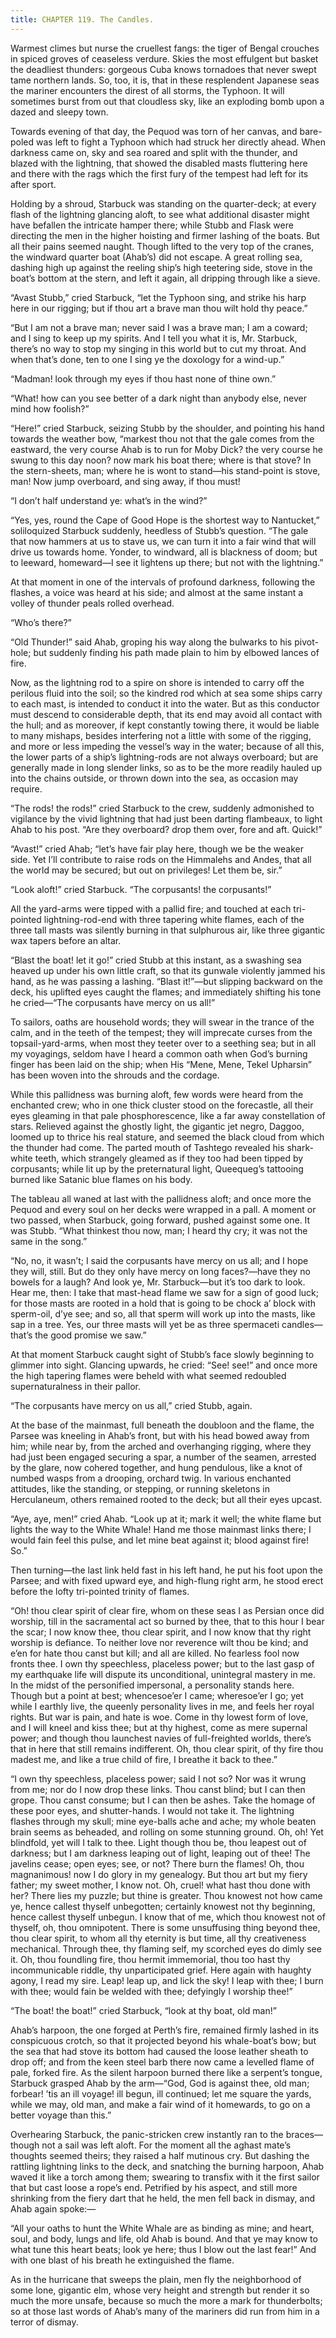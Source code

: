 ```yaml
---
title: CHAPTER 119. The Candles.
---
```


Warmest climes but nurse the cruellest fangs: the tiger of Bengal crouches in spiced groves of ceaseless verdure. Skies the most effulgent but basket the deadliest thunders: gorgeous Cuba knows tornadoes that never swept tame northern lands. So, too, it is, that in these resplendent Japanese seas the mariner encounters the direst of all storms, the Typhoon. It will sometimes burst from out that cloudless sky, like an exploding bomb upon a dazed and sleepy town.

Towards evening of that day, the Pequod was torn of her canvas, and bare-poled was left to fight a Typhoon which had struck her directly ahead. When darkness came on, sky and sea roared and split with the thunder, and blazed with the lightning, that showed the disabled masts fluttering here and there with the rags which the first fury of the tempest had left for its after sport.

Holding by a shroud, Starbuck was standing on the quarter-deck; at every flash of the lightning glancing aloft, to see what additional disaster might have befallen the intricate hamper there; while Stubb and Flask were directing the men in the higher hoisting and firmer lashing of the boats. But all their pains seemed naught. Though lifted to the very top of the cranes, the windward quarter boat (Ahab’s) did not escape. A great rolling sea, dashing high up against the reeling ship’s high teetering side, stove in the boat’s bottom at the stern, and left it again, all dripping through like a sieve.

“Avast Stubb,” cried Starbuck, “let the Typhoon sing, and strike his harp here in our rigging; but if thou art a brave man thou wilt hold thy peace.”

“But I am not a brave man; never said I was a brave man; I am a coward; and I sing to keep up my spirits. And I tell you what it is, Mr. Starbuck, there’s no way to stop my singing in this world but to cut my throat. And when that’s done, ten to one I sing ye the doxology for a wind-up.”

“Madman! look through my eyes if thou hast none of thine own.”

“What! how can you see better of a dark night than anybody else, never mind how foolish?”

“Here!” cried Starbuck, seizing Stubb by the shoulder, and pointing his hand towards the weather bow, “markest thou not that the gale comes from the eastward, the very course Ahab is to run for Moby Dick? the very course he swung to this day noon? now mark his boat there; where is that stove? In the stern-sheets, man; where he is wont to stand—his stand-point is stove, man! Now jump overboard, and sing away, if thou must!

“I don’t half understand ye: what’s in the wind?”

“Yes, yes, round the Cape of Good Hope is the shortest way to Nantucket,” soliloquized Starbuck suddenly, heedless of Stubb’s question. “The gale that now hammers at us to stave us, we can turn it into a fair wind that will drive us towards home. Yonder, to windward, all is blackness of doom; but to leeward, homeward—I see it lightens up there; but not with the lightning.”

At that moment in one of the intervals of profound darkness, following the flashes, a voice was heard at his side; and almost at the same instant a volley of thunder peals rolled overhead.

“Who’s there?”

“Old Thunder!” said Ahab, groping his way along the bulwarks to his pivot-hole; but suddenly finding his path made plain to him by elbowed lances of fire.

Now, as the lightning rod to a spire on shore is intended to carry off the perilous fluid into the soil; so the kindred rod which at sea some ships carry to each mast, is intended to conduct it into the water. But as this conductor must descend to considerable depth, that its end may avoid all contact with the hull; and as moreover, if kept constantly towing there, it would be liable to many mishaps, besides interfering not a little with some of the rigging, and more or less impeding the vessel’s way in the water; because of all this, the lower parts of a ship’s lightning-rods are not always overboard; but are generally made in long slender links, so as to be the more readily hauled up into the chains outside, or thrown down into the sea, as occasion may require.

“The rods! the rods!” cried Starbuck to the crew, suddenly admonished to vigilance by the vivid lightning that had just been darting flambeaux, to light Ahab to his post. “Are they overboard? drop them over, fore and aft. Quick!”

“Avast!” cried Ahab; “let’s have fair play here, though we be the weaker side. Yet I’ll contribute to raise rods on the Himmalehs and Andes, that all the world may be secured; but out on privileges! Let them be, sir.”

“Look aloft!” cried Starbuck. “The corpusants! the corpusants!”

All the yard-arms were tipped with a pallid fire; and touched at each tri-pointed lightning-rod-end with three tapering white flames, each of the three tall masts was silently burning in that sulphurous air, like three gigantic wax tapers before an altar.

“Blast the boat! let it go!” cried Stubb at this instant, as a swashing sea heaved up under his own little craft, so that its gunwale violently jammed his hand, as he was passing a lashing. “Blast it!”—but slipping backward on the deck, his uplifted eyes caught the flames; and immediately shifting his tone he cried—“The corpusants have mercy on us all!”

To sailors, oaths are household words; they will swear in the trance of the calm, and in the teeth of the tempest; they will imprecate curses from the topsail-yard-arms, when most they teeter over to a seething sea; but in all my voyagings, seldom have I heard a common oath when God’s burning finger has been laid on the ship; when His “Mene, Mene, Tekel Upharsin” has been woven into the shrouds and the cordage.

While this pallidness was burning aloft, few words were heard from the enchanted crew; who in one thick cluster stood on the forecastle, all their eyes gleaming in that pale phosphorescence, like a far away constellation of stars. Relieved against the ghostly light, the gigantic jet negro, Daggoo, loomed up to thrice his real stature, and seemed the black cloud from which the thunder had come. The parted mouth of Tashtego revealed his shark-white teeth, which strangely gleamed as if they too had been tipped by corpusants; while lit up by the preternatural light, Queequeg’s tattooing burned like Satanic blue flames on his body.

The tableau all waned at last with the pallidness aloft; and once more the Pequod and every soul on her decks were wrapped in a pall. A moment or two passed, when Starbuck, going forward, pushed against some one. It was Stubb. “What thinkest thou now, man; I heard thy cry; it was not the same in the song.”

“No, no, it wasn’t; I said the corpusants have mercy on us all; and I hope they will, still. But do they only have mercy on long faces?—have they no bowels for a laugh? And look ye, Mr. Starbuck—but it’s too dark to look. Hear me, then: I take that mast-head flame we saw for a sign of good luck; for those masts are rooted in a hold that is going to be chock a’ block with sperm-oil, d’ye see; and so, all that sperm will work up into the masts, like sap in a tree. Yes, our three masts will yet be as three spermaceti candles—that’s the good promise we saw.”

At that moment Starbuck caught sight of Stubb’s face slowly beginning to glimmer into sight. Glancing upwards, he cried: “See! see!” and once more the high tapering flames were beheld with what seemed redoubled supernaturalness in their pallor.

“The corpusants have mercy on us all,” cried Stubb, again.

At the base of the mainmast, full beneath the doubloon and the flame, the Parsee was kneeling in Ahab’s front, but with his head bowed away from him; while near by, from the arched and overhanging rigging, where they had just been engaged securing a spar, a number of the seamen, arrested by the glare, now cohered together, and hung pendulous, like a knot of numbed wasps from a drooping, orchard twig. In various enchanted attitudes, like the standing, or stepping, or running skeletons in Herculaneum, others remained rooted to the deck; but all their eyes upcast.

“Aye, aye, men!” cried Ahab. “Look up at it; mark it well; the white flame but lights the way to the White Whale! Hand me those mainmast links there; I would fain feel this pulse, and let mine beat against it; blood against fire! So.”

Then turning—the last link held fast in his left hand, he put his foot upon the Parsee; and with fixed upward eye, and high-flung right arm, he stood erect before the lofty tri-pointed trinity of flames.

“Oh! thou clear spirit of clear fire, whom on these seas I as Persian once did worship, till in the sacramental act so burned by thee, that to this hour I bear the scar; I now know thee, thou clear spirit, and I now know that thy right worship is defiance. To neither love nor reverence wilt thou be kind; and e’en for hate thou canst but kill; and all are killed. No fearless fool now fronts thee. I own thy speechless, placeless power; but to the last gasp of my earthquake life will dispute its unconditional, unintegral mastery in me. In the midst of the personified impersonal, a personality stands here. Though but a point at best; whencesoe’er I came; wheresoe’er I go; yet while I earthly live, the queenly personality lives in me, and feels her royal rights. But war is pain, and hate is woe. Come in thy lowest form of love, and I will kneel and kiss thee; but at thy highest, come as mere supernal power; and though thou launchest navies of full-freighted worlds, there’s that in here that still remains indifferent. Oh, thou clear spirit, of thy fire thou madest me, and like a true child of fire, I breathe it back to thee.”

“I own thy speechless, placeless power; said I not so? Nor was it wrung from me; nor do I now drop these links. Thou canst blind; but I can then grope. Thou canst consume; but I can then be ashes. Take the homage of these poor eyes, and shutter-hands. I would not take it. The lightning flashes through my skull; mine eye-balls ache and ache; my whole beaten brain seems as beheaded, and rolling on some stunning ground. Oh, oh! Yet blindfold, yet will I talk to thee. Light though thou be, thou leapest out of darkness; but I am darkness leaping out of light, leaping out of thee! The javelins cease; open eyes; see, or not? There burn the flames! Oh, thou magnanimous! now I do glory in my genealogy. But thou art but my fiery father; my sweet mother, I know not. Oh, cruel! what hast thou done with her? There lies my puzzle; but thine is greater. Thou knowest not how came ye, hence callest thyself unbegotten; certainly knowest not thy beginning, hence callest thyself unbegun. I know that of me, which thou knowest not of thyself, oh, thou omnipotent. There is some unsuffusing thing beyond thee, thou clear spirit, to whom all thy eternity is but time, all thy creativeness mechanical. Through thee, thy flaming self, my scorched eyes do dimly see it. Oh, thou foundling fire, thou hermit immemorial, thou too hast thy incommunicable riddle, thy unparticipated grief. Here again with haughty agony, I read my sire. Leap! leap up, and lick the sky! I leap with thee; I burn with thee; would fain be welded with thee; defyingly I worship thee!”

“The boat! the boat!” cried Starbuck, “look at thy boat, old man!”

Ahab’s harpoon, the one forged at Perth’s fire, remained firmly lashed in its conspicuous crotch, so that it projected beyond his whale-boat’s bow; but the sea that had stove its bottom had caused the loose leather sheath to drop off; and from the keen steel barb there now came a levelled flame of pale, forked fire. As the silent harpoon burned there like a serpent’s tongue, Starbuck grasped Ahab by the arm—“God, God is against thee, old man; forbear! ’tis an ill voyage! ill begun, ill continued; let me square the yards, while we may, old man, and make a fair wind of it homewards, to go on a better voyage than this.”

Overhearing Starbuck, the panic-stricken crew instantly ran to the braces—though not a sail was left aloft. For the moment all the aghast mate’s thoughts seemed theirs; they raised a half mutinous cry. But dashing the rattling lightning links to the deck, and snatching the burning harpoon, Ahab waved it like a torch among them; swearing to transfix with it the first sailor that but cast loose a rope’s end. Petrified by his aspect, and still more shrinking from the fiery dart that he held, the men fell back in dismay, and Ahab again spoke:—

“All your oaths to hunt the White Whale are as binding as mine; and heart, soul, and body, lungs and life, old Ahab is bound. And that ye may know to what tune this heart beats; look ye here; thus I blow out the last fear!” And with one blast of his breath he extinguished the flame.

As in the hurricane that sweeps the plain, men fly the neighborhood of some lone, gigantic elm, whose very height and strength but render it so much the more unsafe, because so much the more a mark for thunderbolts; so at those last words of Ahab’s many of the mariners did run from him in a terror of dismay.
